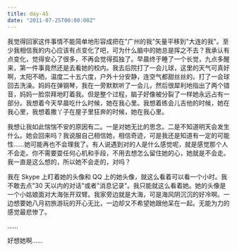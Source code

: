 ```yaml
---
title: day-45
date: "2011-07-25T00:00:00Z"
---
```


我觉得回家这件事情不能简单地形容成把在"广州的我"矢量平移到"大连的我"。至少我相信我的内心应该有点变化了吧，可为什么脑中的她总是挥之不去？我承认有点变化，觉得安心了很多，不再会觉得孤独了。早晨终于睡了一个长觉，九点多醒来，第一件事竟然还是去看她的校内。我去后院打了一会儿球，这里的天气可真好啊，太阳不晒，温度二十五六度，户外十分安静，连空气都甜丝丝的。打了一会球回去洗澡。妈妈在弹钢琴，我在一旁默默听了一会儿，然后很犀利地指出了两个错音，妈妈一脸崇拜地盯着我。但是整个过程，脑子好像被分裂了一样她永远占有一部分。我想着今天早晨吃什么时候，她在我心里。我想着练会儿吉他的时候，她在我心里，我想着撒丫子在屋子里狂奔的时候，她在我心里。

我想让我如此惴惴不安的原因有二。一是对她无比的思念。二是不知道明天会发生什么。她会回来吗？我说服自己相信她，相信奇迹，可是我还是知道有一定的可能性……她可能再也不会理我了。有人说遇到对的人是什么感觉呢，就是感觉那个人不会走。你不需要耍任何心机和手段，不用去想怎么留住她的心，她就是不会走。我一直是这么想的，所以她不会走的，对吗？

我在 Skype 上盯着她的头像和 QQ 上的她头像，就这么看着可以看一个小时。我不敢去点"30 天以内的对话"或者"消息记录"。我只能就这么看着她。她的头像是一个小姑娘面对大海张开双臂。我家旁边就是大海，可是海风阴沉沉的好冷啊。一边想要她八月初旅游玩的开心无比，一边却又不希望她跟他呆在一起。无能为力的感觉最悲惨了。

……

好想她啊……
